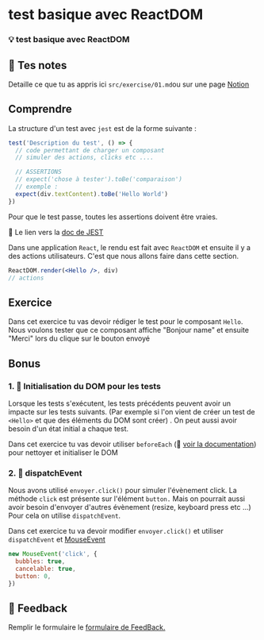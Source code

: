 # test basique avec ReactDOM

### 💡 test basique avec ReactDOM

## 📝 Tes notes

Detaille ce que tu as appris ici
`src/exercise/01.md`ou sur une page [Notion](https://go.mikecodeur.com/course-notes-template)

## Comprendre

La structure d'un test avec `jest` est de la forme suivante :

```jsx
test('Description du test', () => {
  // code permettant de charger un composant
  // simuler des actions, clicks etc ....

  // ASSERTIONS
  // expect('chose à tester').toBe('comparaison')
  // exemple :
  expect(div.textContent).toBe('Hello World')
})
```

Pour que le test passe, toutes les assertions doivent être vraies.

📑 Le lien vers la [doc de JEST](https://jestjs.io/fr/docs/expect)

Dans une application `React`, le rendu est fait avec `ReactDOM` et ensuite il y
a des actions utilisateurs. C'est que nous allons faire dans cette section.

```jsx
ReactDOM.render(<Hello />, div)
// actions
```

## Exercice

Dans cet exercice tu vas devoir rédiger le test pour le composant `Hello`. Nous
voulons tester que ce composant affiche "Bonjour name" et ensuite "Merci" lors
du clique sur le bouton envoyé

## Bonus

### 1. 🚀 Initialisation du DOM pour les tests

Lorsque les tests s'exécutent, les tests précédents peuvent avoir un impacte sur
les tests suivants. (Par exemple si l'on vient de créer un test de `<Hello>` et
que des éléments du DOM sont créer) . On peut aussi avoir besoin d'un état
initial a chaque test.

Dans cet exercice tu vas devoir utiliser `beforeEach` (📑
[voir la documentation](https://jestjs.io/fr/docs/setup-teardown)) pour nettoyer
et initialiser le DOM

### 2. 🚀 dispatchEvent

Nous avons utilisé `envoyer.click()` pour simuler l'évènement click. La méthode
`click` est présente sur l'élément `button.` Mais on pourrait aussi avoir besoin
d'envoyer d'autres évènement (resize, keyboard press etc ...) Pour cela on
utilise `dispatchEvent`.

Dans cet exercice tu va devoir modifier `envoyer.click()` et utiliser
`dispatchEvent` et
[MouseEvent](https://developer.mozilla.org/en-US/docs/Web/API/MouseEvent/MouseEvent)

```jsx
new MouseEvent('click', {
  bubbles: true,
  cancelable: true,
  button: 0,
})
```

## 🐜 Feedback

Remplir le formulaire le
[formulaire de FeedBack.](https://go.mikecodeur.com/cours-react-avis?entry.1430994900=React%20Testing%20Module&entry.533578441=01%20test%20basique%20avec%20ReactDOM)
